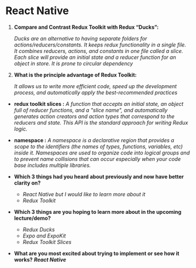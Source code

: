 # React Native


1. **Compare and Contrast Redux Toolkit with Redux “Ducks”:**

      *Ducks are an alternative to having separate folders for actions/reducers/constants. It keeps redux functionality in a single file. It combines reducers, actions, and constants in one file called a slice. Each slice will provide an initial state and a reducer function for an object in store. It is prone to circular dependency*


2. **What is the principle advantage of Redux Toolkit:**

      *It allows us to write more efficient code, speed up the development process, and automatically apply the best-recommended practices*


- **redux toolkit slices :** *A function that accepts an initial state, an object full of reducer functions, and a "slice name", and automatically generates action creators and action types that correspond to the reducers and state. This API is the standard approach for writing Redux logic.*

- **namespace :** *A namespace is a declarative region that provides a scope to the identifiers (the names of types, functions, variables, etc) inside it. Namespaces are used to organize code into logical groups and to prevent name collisions that can occur especially when your code base includes multiple libraries.*



- **Which 3 things had you heard about previously and now have better clarity on?**

    - *React Native but I would like to learn more about it*
    - *Redux Toolkit*

- **Which 3 things are you hoping to learn more about in the upcoming lecture/demo?**

    - *Redux Ducks*
    - *Expo and ExpoKit*
    - *Redux Toolkit Slices*

- **What are you most excited about trying to implement or see how it works?** ***React Native***